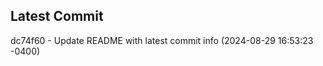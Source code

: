 
## Latest Commit
dc74f60 - Update README with latest commit info (2024-08-29 16:53:23 -0400) <Yunxi-Zhou>
